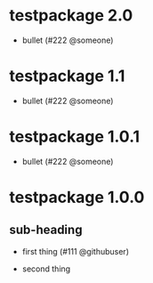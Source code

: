# testpackage 2.0

* bullet (#222 @someone)

# testpackage 1.1

* bullet (#222 @someone)

# testpackage 1.0.1

* bullet (#222 @someone)

# testpackage 1.0.0

## sub-heading

* first thing (#111 @githubuser)

* second thing
